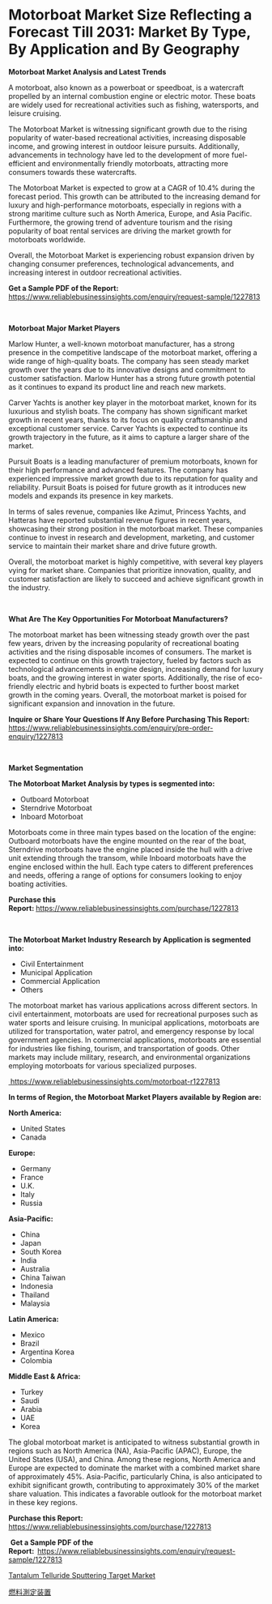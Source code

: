 <p><h1>Motorboat Market Size Reflecting a Forecast Till 2031: Market By Type, By Application and By Geography</h1></p><p><strong>Motorboat Market Analysis and Latest Trends</strong></p>
<p><p>A motorboat, also known as a powerboat or speedboat, is a watercraft propelled by an internal combustion engine or electric motor. These boats are widely used for recreational activities such as fishing, watersports, and leisure cruising. </p><p>The Motorboat Market is witnessing significant growth due to the rising popularity of water-based recreational activities, increasing disposable income, and growing interest in outdoor leisure pursuits. Additionally, advancements in technology have led to the development of more fuel-efficient and environmentally friendly motorboats, attracting more consumers towards these watercrafts.</p><p>The Motorboat Market is expected to grow at a CAGR of 10.4% during the forecast period. This growth can be attributed to the increasing demand for luxury and high-performance motorboats, especially in regions with a strong maritime culture such as North America, Europe, and Asia Pacific. Furthermore, the growing trend of adventure tourism and the rising popularity of boat rental services are driving the market growth for motorboats worldwide.</p><p>Overall, the Motorboat Market is experiencing robust expansion driven by changing consumer preferences, technological advancements, and increasing interest in outdoor recreational activities.</p></p>
<p><strong>Get a Sample PDF of the Report:&nbsp;</strong> <a href="https://www.reliablebusinessinsights.com/enquiry/request-sample/1227813">https://www.reliablebusinessinsights.com/enquiry/request-sample/1227813</a></p>
<p>&nbsp;</p>
<p><strong>Motorboat Major Market Players</strong></p>
<p><p>Marlow Hunter, a well-known motorboat manufacturer, has a strong presence in the competitive landscape of the motorboat market, offering a wide range of high-quality boats. The company has seen steady market growth over the years due to its innovative designs and commitment to customer satisfaction. Marlow Hunter has a strong future growth potential as it continues to expand its product line and reach new markets.</p><p>Carver Yachts is another key player in the motorboat market, known for its luxurious and stylish boats. The company has shown significant market growth in recent years, thanks to its focus on quality craftsmanship and exceptional customer service. Carver Yachts is expected to continue its growth trajectory in the future, as it aims to capture a larger share of the market.</p><p>Pursuit Boats is a leading manufacturer of premium motorboats, known for their high performance and advanced features. The company has experienced impressive market growth due to its reputation for quality and reliability. Pursuit Boats is poised for future growth as it introduces new models and expands its presence in key markets.</p><p>In terms of sales revenue, companies like Azimut, Princess Yachts, and Hatteras have reported substantial revenue figures in recent years, showcasing their strong position in the motorboat market. These companies continue to invest in research and development, marketing, and customer service to maintain their market share and drive future growth.</p><p>Overall, the motorboat market is highly competitive, with several key players vying for market share. Companies that prioritize innovation, quality, and customer satisfaction are likely to succeed and achieve significant growth in the industry.</p></p>
<p>&nbsp;</p>
<p><strong>What Are The Key Opportunities For Motorboat Manufacturers?</strong></p>
<p><p>The motorboat market has been witnessing steady growth over the past few years, driven by the increasing popularity of recreational boating activities and the rising disposable incomes of consumers. The market is expected to continue on this growth trajectory, fueled by factors such as technological advancements in engine design, increasing demand for luxury boats, and the growing interest in water sports. Additionally, the rise of eco-friendly electric and hybrid boats is expected to further boost market growth in the coming years. Overall, the motorboat market is poised for significant expansion and innovation in the future.</p></p>
<p><strong>Inquire or Share Your Questions If Any Before Purchasing This Report:</strong> <a href="https://www.reliablebusinessinsights.com/enquiry/pre-order-enquiry/1227813">https://www.reliablebusinessinsights.com/enquiry/pre-order-enquiry/1227813</a></p>
<p>&nbsp;</p>
<p><strong>Market Segmentation</strong></p>
<p><strong>The Motorboat Market Analysis by types is segmented into:</strong></p>
<p><ul><li>Outboard Motorboat</li><li>Sterndrive Motorboat</li><li>Inboard Motorboat</li></ul></p>
<p><p>Motorboats come in three main types based on the location of the engine: Outboard motorboats have the engine mounted on the rear of the boat, Sterndrive motorboats have the engine placed inside the hull with a drive unit extending through the transom, while Inboard motorboats have the engine enclosed within the hull. Each type caters to different preferences and needs, offering a range of options for consumers looking to enjoy boating activities.</p></p>
<p><strong>Purchase this Report:&nbsp;</strong><a href="https://www.reliablebusinessinsights.com/purchase/1227813">https://www.reliablebusinessinsights.com/purchase/1227813</a></p>
<p>&nbsp;</p>
<p><strong>The Motorboat Market Industry Research by Application is segmented into:</strong></p>
<p><ul><li>Civil Entertainment</li><li>Municipal Application</li><li>Commercial Application</li><li>Others</li></ul></p>
<p><p>The motorboat market has various applications across different sectors. In civil entertainment, motorboats are used for recreational purposes such as water sports and leisure cruising. In municipal applications, motorboats are utilized for transportation, water patrol, and emergency response by local government agencies. In commercial applications, motorboats are essential for industries like fishing, tourism, and transportation of goods. Other markets may include military, research, and environmental organizations employing motorboats for various specialized purposes.</p></p>
<p><a href="https://www.reliablebusinessinsights.com/motorboat-r1227813">&nbsp;https://www.reliablebusinessinsights.com/motorboat-r1227813</a></p>
<p><strong>In terms of Region, the Motorboat Market Players available by Region are:</strong></p>
<p>
    <p> <strong> North America: </strong>
        <ul>
            <li>United States</li>
            <li>Canada</li>
        </ul>
        </p> 
    <p> <strong> Europe: </strong>
        <ul>
            <li>Germany</li>
            <li>France</li>
            <li>U.K.</li>
            <li>Italy</li>
            <li>Russia</li>
        </ul>
        </p> 
    <p> <strong> Asia-Pacific: </strong>
        <ul>
            <li>China</li>
            <li>Japan</li>
            <li>South Korea</li>
            <li>India</li>
            <li>Australia</li>
            <li>China Taiwan</li>
            <li>Indonesia</li>
            <li>Thailand</li>
            <li>Malaysia</li>
        </ul>
        </p> 
    <p> <strong> Latin America: </strong>
        <ul>
            <li>Mexico</li>
            <li>Brazil</li>
            <li>Argentina Korea</li>
            <li>Colombia</li>
        </ul>
        </p> 
    <p> <strong> Middle East & Africa: </strong>
        <ul>
            <li>Turkey</li>
            <li>Saudi</li>
            <li>Arabia</li>
            <li>UAE</li>
            <li>Korea</li>
        </ul>
    </p>
    </p>
<p><p>The global motorboat market is anticipated to witness substantial growth in regions such as North America (NA), Asia-Pacific (APAC), Europe, the United States (USA), and China. Among these regions, North America and Europe are expected to dominate the market with a combined market share of approximately 45%. Asia-Pacific, particularly China, is also anticipated to exhibit significant growth, contributing to approximately 30% of the market share valuation. This indicates a favorable outlook for the motorboat market in these key regions.</p></p>
<p><strong>Purchase this Report: </strong><a href="https://www.reliablebusinessinsights.com/purchase/1227813">https://www.reliablebusinessinsights.com/purchase/1227813</a></p>
<p>&nbsp;<strong>Get a Sample PDF of the Report:&nbsp;&nbsp;</strong><a href="https://www.reliablebusinessinsights.com/enquiry/request-sample/1227813">https://www.reliablebusinessinsights.com/enquiry/request-sample/1227813</a></p>
<p><strong></strong></p>
<p><p><a href="https://issuu.com/reportprime-2/docs/tantalum-telluride-sputtering-target-market-size-2">Tantalum Telluride Sputtering Target Market</a></p><p><a href="https://github.com/sghwr779811674/Market-Research-Report-List-3/blob/main/4833940476.md">燃料測定装置</a></p></p>